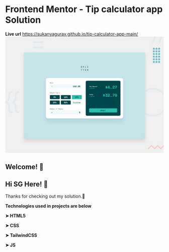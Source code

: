 # Frontend Mentor - Tip calculator app Solution
**Live url** https://sukanyagurav.github.io/tip-calculator-app-main/
![Design preview for the Tip calculator app coding challenge](./design/desktop-preview.jpg)

## Welcome! 👋

## Hi SG Here! 👋

Thanks for checking out my solution.🚀

**Technologies used in projects are below**

**➤ HTML5**

**➤ CSS**

**➤ TailwindCSS**

**➤ JS**
